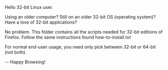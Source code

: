 Hello 32-bit Linux user.

Using an older computer?
Still on an older 32-bit OS (operating system)?
Have a love of 32-bit applications?

No problem.  This folder contains all the scripts needed for 32-bit editions of Firefox.  Follow the same instructions found how-to-install.txt

For normal end-user usage, you need only pick between 32-bit or 64-bit (not both).

-- Happy Browsing!
